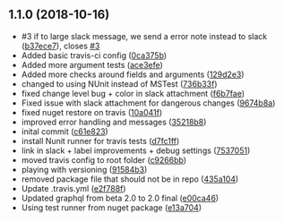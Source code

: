 <a name="1.1.0"></a>
## 1.1.0 (2018-10-16)

* #3 if to large slack message, we send a error note instead to slack ([b37ece7](https://github.com/atlesp/dotnetgraphql-schema_comparator/commit/b37ece7)), closes [#3](https://github.com/atlesp/dotnetgraphql-schema_comparator/issues/3)
* Added basic travis-ci config ([0ca375b](https://github.com/atlesp/dotnetgraphql-schema_comparator/commit/0ca375b))
* Added more argument tests ([ace3efe](https://github.com/atlesp/dotnetgraphql-schema_comparator/commit/ace3efe))
* Added more checks around fields and arguments ([129d2e3](https://github.com/atlesp/dotnetgraphql-schema_comparator/commit/129d2e3))
* changed to using NUnit instead of MSTest ([736b33f](https://github.com/atlesp/dotnetgraphql-schema_comparator/commit/736b33f))
* fixed change level bug + color in slack attachment ([f6b7fae](https://github.com/atlesp/dotnetgraphql-schema_comparator/commit/f6b7fae))
* Fixed issue with slack attachment for dangerous changes ([9674b8a](https://github.com/atlesp/dotnetgraphql-schema_comparator/commit/9674b8a))
* fixed nuget restore on travis ([10a041f](https://github.com/atlesp/dotnetgraphql-schema_comparator/commit/10a041f))
* improved error handling and messages ([35218b8](https://github.com/atlesp/dotnetgraphql-schema_comparator/commit/35218b8))
* inital commit ([c61e823](https://github.com/atlesp/dotnetgraphql-schema_comparator/commit/c61e823))
* install Nunit runner for travis tests ([d7fc1ff](https://github.com/atlesp/dotnetgraphql-schema_comparator/commit/d7fc1ff))
* link in slack + label improvements + debug settings ([7537051](https://github.com/atlesp/dotnetgraphql-schema_comparator/commit/7537051))
* moved travis config to root folder ([c9266bb](https://github.com/atlesp/dotnetgraphql-schema_comparator/commit/c9266bb))
* playing with versioning ([91584b3](https://github.com/atlesp/dotnetgraphql-schema_comparator/commit/91584b3))
* removed package file that should not be in repo ([435a104](https://github.com/atlesp/dotnetgraphql-schema_comparator/commit/435a104))
* Update .travis.yml ([e2f788f](https://github.com/atlesp/dotnetgraphql-schema_comparator/commit/e2f788f))
* Updated graphql from beta 2.0 to 2.0 final ([e00ca46](https://github.com/atlesp/dotnetgraphql-schema_comparator/commit/e00ca46))
* Using test runner from nuget package ([e13a704](https://github.com/atlesp/dotnetgraphql-schema_comparator/commit/e13a704))
